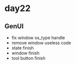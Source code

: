 # day22

## GenUI

- fix window os_type handle
- remove window useless code
- state finish
- window finish
- tool button finish
